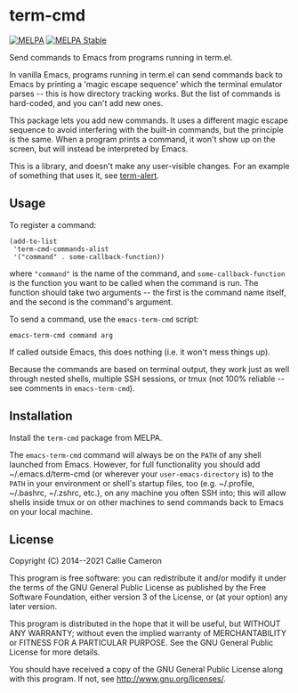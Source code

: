 term-cmd
========

[![MELPA](https://melpa.org/packages/term-cmd-badge.svg)](https://melpa.org/#/term-cmd)
[![MELPA Stable](https://stable.melpa.org/packages/term-cmd-badge.svg)](https://stable.melpa.org/#/term-cmd)

Send commands to Emacs from programs running in term.el.

In vanilla Emacs, programs running in term.el can send commands back
to Emacs by printing a 'magic escape sequence' which the terminal
emulator parses -- this is how directory tracking works. But the list
of commands is hard-coded, and you can't add new ones.

This package lets you add new commands. It uses a different magic
escape sequence to avoid interfering with the built-in commands, but
the principle is the same. When a program prints a command, it won't
show up on the screen, but will instead be interpreted by Emacs.

This is a library, and doesn't make any user-visible changes. For an
example of something that uses it, see
[term-alert](https://github.com/calliecameron/term-alert).


Usage
-----

To register a command:

    (add-to-list
     'term-cmd-commands-alist
     '("command" . some-callback-function))

where `"command"` is the name of the command, and
`some-callback-function` is the function you want to be called when
the command is run. The function should take two arguments -- the
first is the command name itself, and the second is the command's
argument.

To send a command, use the `emacs-term-cmd` script:

    emacs-term-cmd command arg

If called outside Emacs, this does nothing (i.e. it won't mess things
up).

Because the commands are based on terminal output, they work just as
well through nested shells, multiple SSH sessions, or tmux (not 100%
reliable -- see comments in `emacs-term-cmd`).


Installation
------------

Install the `term-cmd` package from MELPA.

The `emacs-term-cmd` command will always be on the `PATH` of any shell
launched from Emacs. However, for full functionality you should add
~/.emacs.d/term-cmd (or wherever your `user-emacs-directory` is) to
the `PATH` in your environment or shell's startup files, too
(e.g. ~/.profile, ~/.bashrc, ~/.zshrc, etc.), on any machine you often
SSH into; this will allow shells inside tmux or on other machines to
send commands back to Emacs on your local machine.


License
-------

Copyright (C) 2014--2021 Callie Cameron

This program is free software: you can redistribute it and/or modify
it under the terms of the GNU General Public License as published by
the Free Software Foundation, either version 3 of the License, or (at
your option) any later version.

This program is distributed in the hope that it will be useful, but
WITHOUT ANY WARRANTY; without even the implied warranty of
MERCHANTABILITY or FITNESS FOR A PARTICULAR PURPOSE.  See the GNU
General Public License for more details.

You should have received a copy of the GNU General Public License
along with this program.  If not, see <http://www.gnu.org/licenses/>.
